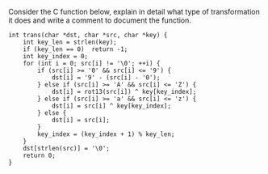Consider the C function below, explain in detail what type of transformation it does and write a comment to document the function.
```
int trans(char *dst, char *src, char *key) {
    int key_len = strlen(key);
    if (key_len == 0)  return -1;
    int key_index = 0;
    for (int i = 0; src[i] != '\0'; ++i) {
        if (src[i] >= '0' && src[i] <= '9') {
            dst[i] = '9' - (src[i] - '0');
        } else if (src[i] >= 'A' && src[i] <= 'Z') {
            dst[i] = rot13(src[i]) ^ key[key_index];
        } else if (src[i] >= 'a' && src[i] <= 'z') {
            dst[i] = src[i] ^ key[key_index];
        } else {
            dst[i] = src[i];
        }
        key_index = (key_index + 1) % key_len;
    }
    dst[strlen(src)] = '\0';
    return 0;
}
```